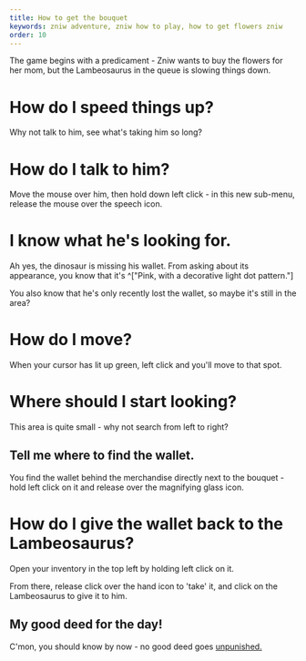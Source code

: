 ```yaml
---
title: How to get the bouquet
keywords: zniw adventure, zniw how to play, how to get flowers zniw
order: 10
---
```


The game begins with a predicament - Zniw wants to buy the flowers for her mom, but the Lambeosaurus in the queue is slowing things down.

# How do I speed things up?
Why not talk to him, see what's taking him so long?

# How do I talk to him?
Move the mouse over him, then hold down left click - in this new sub-menu, release the mouse over the speech icon.

# I know what he's looking for.
Ah yes, the dinosaur is missing his wallet. From asking about its appearance, you know that it's ^["Pink, with a decorative light dot pattern."]

You also know that he's only recently lost the wallet, so maybe it's still in the area?

# How do I move?
When your cursor has lit up green, left click and you'll move to that spot.

# Where should I start looking?
This area is quite small - why not search from left to right?

## Tell me where to find the wallet.
You find the wallet behind the merchandise directly next to the bouquet - hold left click on it and release over the magnifying glass icon.

# How do I give the wallet back to the Lambeosaurus?
Open your inventory in the top left by holding left click on it.

From there, release click over the hand icon to 'take' it, and click on the Lambeosaurus to give it to him.

## My good deed for the day!
C'mon, you should know by now - no good deed goes [unpunished.](ScatteredWoods/index.md)